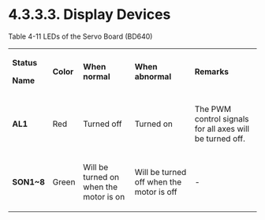 ﻿# 4.3.3.3. Display Devices

 Table 4-11 LEDs of the Servo Board (BD640)

<table>
<tbody>
<tr class="odd">
<td><p><strong>Status</strong></p>
<p><strong>Name</strong></p></td>
<td><p><strong>Color</strong></p></td>
<td><p><strong>When normal</strong></p></td>
<td><p><strong>When abnormal</strong></p></td>
<td><p><strong>Remarks</strong></p></td>
</tr>
<tr class="even">
<td><p><strong>AL1</strong></p></td>
<td><p>Red</p></td>
<td><p>Turned off</p></td>
<td><p>Turned on</p></td>
<td><p>The PWM control signals for all axes will be turned off.</p></td>
</tr>
<tr class="odd">
<td><p><strong>SON1~8</strong></p></td>
<td><p>Green</p></td>
<td><p>Will be turned on when the motor is on</p></td>
<td><p>Will be turned off when the motor is off</p></td>
<td><p>-</p></td>
</tr>
</tbody>
</table>
